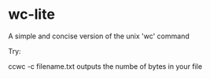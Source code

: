# wc-lite
A simple and concise version of the unix 'wc' command

Try:

ccwc -c filename.txt outputs the numbe of bytes in your file